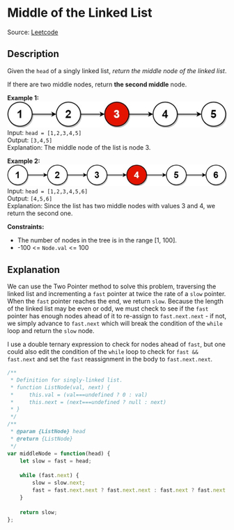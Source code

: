 # Middle of the Linked List
Source: [Leetcode](https://leetcode.com/problems/middle-of-the-linked-list/)

## Description
Given the `head` of a singly linked list, *return the middle node of the linked list*.

If there are two middle nodes, return **the second middle** node.

**Example 1:**  
![Example 1](./midlist1.jpg)
Input: `head = [1,2,3,4,5]`  
Output: `[3,4,5]`  
Explanation: The middle node of the list is node 3.

**Example 2:**  
![Example 2](./midlist2.jpg)  
Input: `head = [1,2,3,4,5,6]`  
Output: `[4,5,6]`  
Explanation: Since the list has two middle nodes with values 3 and 4, we return the second one.

**Constraints:**  
- The number of nodes in the tree is in the range [1, 100].
- -100 <= `Node.val` <= 100

## Explanation
We can use the Two Pointer method to solve this problem, traversing the linked list and incrementing a `fast` pointer at twice the rate of a `slow` pointer. When the `fast` pointer reaches the end, we return `slow`. Because the length of the linked list may be even or odd, we must check to see if the `fast` pointer has enough nodes ahead of it to re-assign to `fast.next.next` - if not, we simply advance to `fast.next` which will break the condition of the `while` loop and return the `slow` node.

I use a double ternary expression to check for nodes ahead of `fast`, but one could also edit the condition of the `while` loop to check for `fast && fast.next` and set the `fast` reassignment in the body to `fast.next.next`.

```javascript
/**
 * Definition for singly-linked list.
 * function ListNode(val, next) {
 *     this.val = (val===undefined ? 0 : val)
 *     this.next = (next===undefined ? null : next)
 * }
 */
/**
 * @param {ListNode} head
 * @return {ListNode}
 */
var middleNode = function(head) {
    let slow = fast = head;

    while (fast.next) {
        slow = slow.next;
        fast = fast.next.next ? fast.next.next : fast.next ? fast.next : fast;
    }

    return slow;
};
```
```